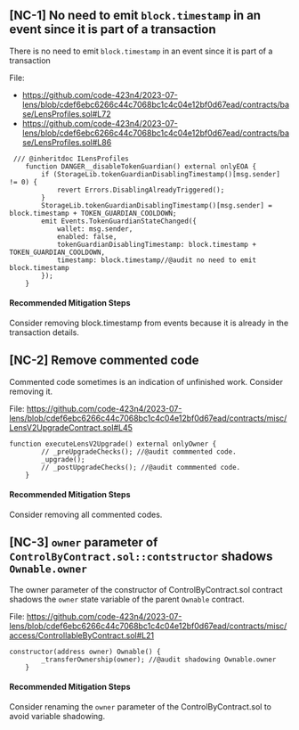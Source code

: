 ## [NC-1] No need to emit `block.timestamp` in an event since it is part of a transaction
 There is no need to emit `block.timestamp` in an event since it is part of a transaction

File: 
- https://github.com/code-423n4/2023-07-lens/blob/cdef6ebc6266c44c7068bc1c4c04e12bf0d67ead/contracts/base/LensProfiles.sol#L72
- https://github.com/code-423n4/2023-07-lens/blob/cdef6ebc6266c44c7068bc1c4c04e12bf0d67ead/contracts/base/LensProfiles.sol#L86

```
 /// @inheritdoc ILensProfiles
    function DANGER__disableTokenGuardian() external onlyEOA {
        if (StorageLib.tokenGuardianDisablingTimestamp()[msg.sender] != 0) {
            revert Errors.DisablingAlreadyTriggered();
        }
        StorageLib.tokenGuardianDisablingTimestamp()[msg.sender] = block.timestamp + TOKEN_GUARDIAN_COOLDOWN;
        emit Events.TokenGuardianStateChanged({
            wallet: msg.sender,
            enabled: false,
            tokenGuardianDisablingTimestamp: block.timestamp + TOKEN_GUARDIAN_COOLDOWN,
            timestamp: block.timestamp//@audit no need to emit block.timestamp
        });
    }
```

#### Recommended Mitigation Steps
Consider removing block.timestamp from events because it is already in the transaction details.

## [NC-2] Remove commented code
Commented code sometimes is an indication of unfinished work. Consider removing it.

File: https://github.com/code-423n4/2023-07-lens/blob/cdef6ebc6266c44c7068bc1c4c04e12bf0d67ead/contracts/misc/LensV2UpgradeContract.sol#L45

```
function executeLensV2Upgrade() external onlyOwner {
        // _preUpgradeChecks(); //@audit commmented code.
        _upgrade();
        // _postUpgradeChecks(); //@audit commmented code.
    }
```
#### Recommended Mitigation Steps
Consider removing all commented codes.

## [NC-3] `owner` parameter of `ControlByContract.sol::contstructor` shadows `Ownable.owner`
The owner parameter of the constructor of ControlByContract.sol contract shadows the `owner` state variable of the parent `Ownable` contract.

File: https://github.com/code-423n4/2023-07-lens/blob/cdef6ebc6266c44c7068bc1c4c04e12bf0d67ead/contracts/misc/access/ControllableByContract.sol#L21

```
constructor(address owner) Ownable() {
        _transferOwnership(owner); //@audit shadowing Ownable.owner
    }
```
#### Recommended Mitigation Steps
Consider renaming the `owner` parameter of the ControlByContract.sol to avoid variable shadowing.
